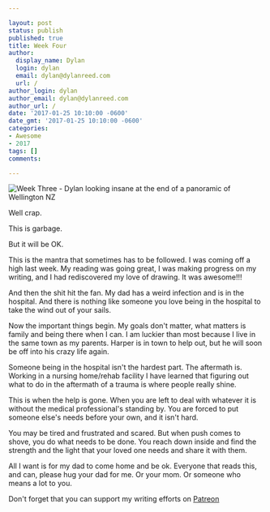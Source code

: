 ```yaml
---

layout: post
status: publish
published: true
title: Week Four
author:
  display_name: Dylan
  login: dylan
  email: dylan@dylanreed.com
  url: /
author_login: dylan
author_email: dylan@dylanreed.com
author_url: /
date: '2017-01-25 10:10:00 -0600'
date_gmt: '2017-01-25 10:10:00 -0600'
categories:
- Awesome
- 2017
tags: []
comments:

---
```

![Week Three - Dylan looking insane at the end of a panoramic of Wellington NZ](https://raw.githubusercontent.com/dylanreed/dylanreed.com/gh-pages/Images/Weekly-Blog-Post-Four.jpg)

Well crap. 

This is garbage.

But it will be OK.

This is the mantra that sometimes has to be followed. I was coming off a high last week. My reading was going great, I was making progress on my writing, and I had rediscovered my love of drawing. It was awesome!!!

And then the shit hit the fan. My dad has a weird infection and is in the hospital. And there is nothing like someone you love being in the hospital to take the wind out of your sails. 

Now the important things begin. My goals don't matter, what matters is family and being there when I can. I am luckier than most because I live in the same town as my parents. Harper is in town to help out, but he will soon be off into his crazy life again.

Someone being in the hospital isn't the hardest part. The aftermath is. Working in a nursing home/rehab facility I have learned that figuring out what to do in the aftermath of a trauma is where people really shine. 

This is when the help is gone. When you are left to deal with whatever it is without the medical professional's standing by. You are forced to put someone else's needs before your own, and it isn't hard. 

You may be tired and frustrated and scared. But when push comes to shove, you do what needs to be done. You reach down inside and find the strength and the light that your loved one needs and share it with them. 

All I want is for my dad to come home and be ok. Everyone that reads this, and can, please hug your dad for me. Or your mom. Or someone who means a lot to you. 

Don't forget that you can support my writing efforts on [Patreon](https://www.patreon.com/dylanreed)
